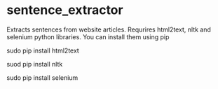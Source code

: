 # sentence_extractor
Extracts sentences from website articles. Requrires html2text, nltk and selenium python libraries. You can install them using pip

sudo pip install html2text

suod pip install nltk

sudo pip install selenium
